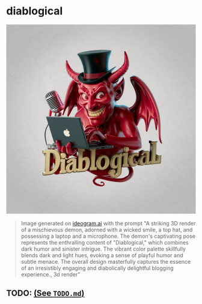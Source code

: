 # diablogical

![Diablogical Logo](./static/img/logo.jpg)

> Image generated on [ideogram.ai](https://ideogram.ai/) with the prompt "A striking 3D render of a mischievous demon, adorned with a wicked smile, a top hat, and possessing a laptop and a microphone. The demon's captivating pose represents the enthralling content of "Diablogical," which combines dark humor and sinister intrigue. The vibrant color palette skillfully blends dark and light hues, evoking a sense of playful humor and subtle menace. The overall design masterfully captures the essence of an irresistibly engaging and diabolically delightful blogging experience., 3d render"

## TODO: [(See `TODO.md`)](./TODO.md)

